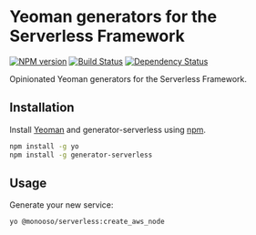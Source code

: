 # Yeoman generators for the Serverless Framework #

[![NPM version][npm-image]][npm-url]
[![Build Status][travis-image]][travis-url]
[![Dependency Status][daviddm-image]][daviddm-url]

Opinionated Yeoman generators for the Serverless Framework.

## Installation ##
Install [Yeoman](https://yeoman.io) and generator-serverless using [npm](https://www.npmjs.com/).

```bash
npm install -g yo
npm install -g generator-serverless
```

## Usage ##
Generate your new service:

```bash
yo @monooso/serverless:create_aws_node
```

[npm-image]: https://badge.fury.io/js/@monooso/generator-serverless.svg
[npm-url]: https://npmjs.org/package/@monooso/generator-serverless
[travis-image]: https://travis-ci.org/monooso/generator-serverless.svg?branch=master
[travis-url]: https://travis-ci.org/monooso/generator-serverless
[daviddm-image]: https://david-dm.org/monooso/generator-serverless.svg?theme=shields.io
[daviddm-url]: https://david-dm.org/monooso/generator-serverless
